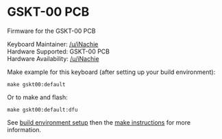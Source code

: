 # GSKT-00 PCB

Firmware for the GSKT-00 PCB

Keyboard Maintainer: [/u/iNachie](https://github.com/nachie)  
Hardware Supported: GSKT-00 PCB  
Hardware Availability: [/u/iNachie](https://www.reddit.com/user/inachie/)

Make example for this keyboard (after setting up your build environment):

    make gskt00:default

Or to make and flash:

    make gskt00:default:dfu


See [build environment setup](https://docs.qmk.fm/build_environment_setup.html) then the [make instructions](https://docs.qmk.fm/make_instructions.html) for more information.
